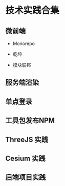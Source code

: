 # 技术实践合集

## 微前端
  - Monorepo
  
  - 乾坤

  - 模块联邦
## 服务端渲染
## 单点登录
## 工具包发布NPM
## ThreeJS 实践
## Cesium 实践
## 后端项目实践